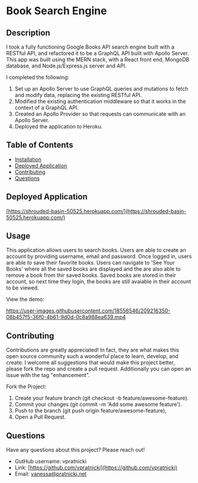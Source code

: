 # Book Search Engine

## Description

I took a fully functioning Google Books API search engine built with a RESTful API, and refactored it to be a GraphQL API built with Apollo Server. This app was built using the MERN stack, with a React front end, MongoDB database, and Node.js/Express.js server and API. 

I completed the following:

1. Set up an Apollo Server to use GraphQL queries and mutations to fetch and modify data, replacing the existing RESTful API.
2. Modified the existing authentication middleware so that it works in the context of a GraphQL API.
3. Created an Apollo Provider so that requests can communicate with an Apollo Server.
4. Deployed the application to Heroku.

## Table of Contents

- [Installation](#installation)
- [Deployed Application](#deployed-application)
- [Contributing](#contributing)
- [Questions](#questions)

## Deployed Application

[https://shrouded-basin-50525.herokuapp.com/](https://shrouded-basin-50525.herokuapp.com/)

## Usage

This application allows users to search books. Users are able to create an account by providing username, email and password.
Once logged in, users are able to save their favorite books. Users can navigate to 'See Your Books' where all the saved books are displayed and the are also able to remove a book from thir saved books. Saved books are stored in their account, so next time they login, the books are still avaiable in their account to be viewed.

View the demo:



https://user-images.githubusercontent.com/18556546/209216350-08b457f5-36f0-4b61-9d0d-0c8a988ea639.mp4



## Contributing 

Contributions are greatly appreciated! In fact, they are what makes this open source community such a wonderful place to learn, develop, and create. I welcome all suggestions that would make this project better, please fork the repo and create a pull request. Additionally you can open an issue with the tag "enhancement".  

Fork the Project: 
1. Create your feature branch (git checkout -b feature/awesome-feature). 
2. Commit your changes (git commit -m 'Add some awesome feature').  
3. Push to the branch (git push origin feature/awesome-feature), 
4. Open a Pull Request.

## Questions

Have any questions about this project? Please reach out! 

- GutHub username: vpratnicki
- Link: [https://github.com/vpratnicki](https://github.com/vpratnicki)
- Email: vanessa@pratnicki.net

